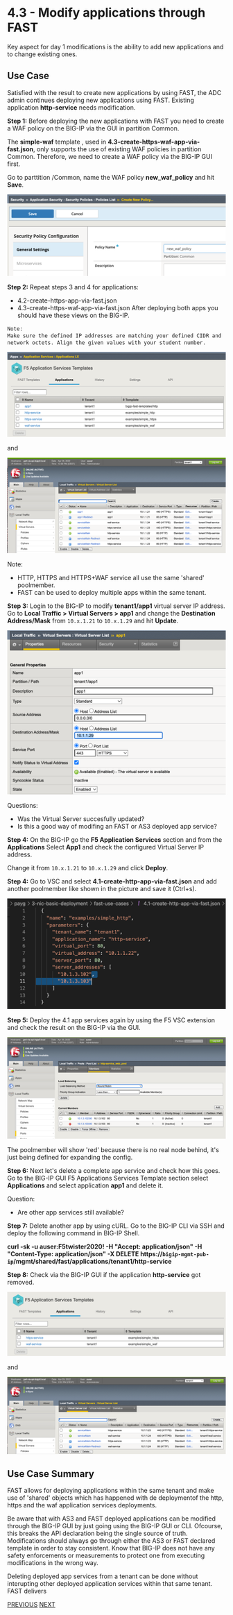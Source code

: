 # 4.3 - Modify applications through FAST

Key aspect for day 1 modifications is the ability to add new applications and to change existing ones.


## Use Case
Satisfied with the result to create new applications by using FAST, the ADC admin continues deploying new applications using FAST. Existing application **http-service** needs modification.


**Step 1:** Before deploying the new applications with FAST you need to create a WAF policy on the BIG-IP via the GUI in partition Common. 

The **simple-waf** template , used in **4.3-create-https-waf-app-via-fast.json**, only supports the use of existing WAF policies in partition Common. Therefore, we need to create a WAF policy via the BIG-IP GUI first.

Go to parttition /Common, name the WAF policy **new_waf_policy** and hit **Save**.

![](../png/module4/task4_3_p1.png)

**Step 2:** Repeat steps 3 and 4 for applications:
* 4.2-create-https-app-via-fast.json
* 4.3-create-https-waf-app-via-fast.json
After deploying both apps you should have these views on the BIG-IP.

```
Note:
Make sure the defined IP addresses are matching your defined CIDR and network octets. Align the given values with your student number.
```

![](../png/module4/task4_3_p2.png)

and

![](../png/module4/task4_3_p3.png)

Note:
- HTTP, HTTPS and HTTPS+WAF service all use the same 'shared' poolmember.
- FAST can be used to deploy multiple apps within the same tenant.

**Step 3:** Login to the BIG-IP to modify **tenant1/app1** virtual server IP address. Go to **Local Traffic > Virtual Servers > app1** and change the **Destination Address/Mask** from `10.x.1.21` to `10.x.1.29` and hit **Update**.

![](../png/module4/task4_3_p4.png)

Questions:
* Was the Virtual Server succesfully updated?
* Is this a good way of modifing an FAST or AS3 deployed app service?

**Step 4:** On the BIG-IP go the **F5 Application Services** section and from the **Applications** Select **App1** and check the configured Virtual Server IP address.

Change it from `10.x.1.21` to `10.x.1.29` and click **Deploy**.

**Step 4:** Go to VSC and select **4.1-create-http-app-via-fast.json** and add another poolmember like shown in the picture and save it (Ctrl+s).

![](../png/module4/task4_3_p5.png)

**Step 5:** Deploy the 4.1 app services again by using the F5 VSC extension and check the result on the BIG-IP via the GUI.

![](../png/module4/task4_3_p6.png)

The poolmember will show 'red' because there is no real node behind, it's just being defined for expanding the config.

**Step 6:** Next let's delete a complete app service and check how this goes. Go to the BIG-IP GUI F5 Applications Services Template section select **Applications** and select application **app1** and delete it.

Question:
* Are other app services still available?

**Step 7:** Delete another app by using cURL. Go to the BIG-IP CLI via SSH and deploy the following command in BIG-IP Shell. 

**curl -sk -u auser:F5twister2020! -H "Accept: application/json" -H "Content-Type: application/json" -X DELETE https://`bigip-mgmt-pub-ip`/mgmt/shared/fast/applications/tenant1/http-service**

**Step 8:** Check via the BIG-IP GUI if the application **http-service** got removed.

![](../png/module4/task4_3_p7.png)

and

![](../png/module4/task4_3_p8.png)

## Use Case Summary
FAST allows for deploying applications within the same tenant and make use of 'shared' objects which has happened with de deploymentof the http, https and the waf application services deployments.

Be aware that with AS3 and FAST deployed applications can be modified through the BIG-IP GUI by just going using the BIG-IP GUI or CLI. Ofcourse, this breaks the API declaration being the single source of truth. Modifications should always go through either the AS3 or FAST declared template in order to stay consistent. Know that BIG-IP does not have any safety enforcements or measurements to protect one from executing modifications in the wrong way.

Deleting deployed app services from a tenant can be done without interupting other deployed application services within that same tenant. FAST delivers

[PREVIOUS](module_4/task4_2.md)      [NEXT](module_5/module5.md)